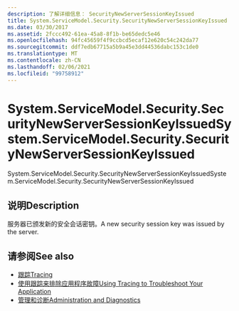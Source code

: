 ```yaml
---
description: 了解详细信息： SecurityNewServerSessionKeyIssued
title: System.ServiceModel.Security.SecurityNewServerSessionKeyIssued
ms.date: 03/30/2017
ms.assetid: 2fccc492-61ea-45a8-8f1b-be65dedc5e46
ms.openlocfilehash: 94fc45659f4f9ccbcd5ecaf12e620c54c242da77
ms.sourcegitcommit: ddf7edb67715a5b9a45e3dd44536dabc153c1de0
ms.translationtype: MT
ms.contentlocale: zh-CN
ms.lasthandoff: 02/06/2021
ms.locfileid: "99758912"
---
```

# <a name="systemservicemodelsecuritysecuritynewserversessionkeyissued"></a><span data-ttu-id="ebd36-103">System.ServiceModel.Security.SecurityNewServerSessionKeyIssued</span><span class="sxs-lookup"><span data-stu-id="ebd36-103">System.ServiceModel.Security.SecurityNewServerSessionKeyIssued</span></span>

<span data-ttu-id="ebd36-104">System.ServiceModel.Security.SecurityNewServerSessionKeyIssued</span><span class="sxs-lookup"><span data-stu-id="ebd36-104">System.ServiceModel.Security.SecurityNewServerSessionKeyIssued</span></span>  
  
## <a name="description"></a><span data-ttu-id="ebd36-105">说明</span><span class="sxs-lookup"><span data-stu-id="ebd36-105">Description</span></span>  

 <span data-ttu-id="ebd36-106">服务器已颁发新的安全会话密钥。</span><span class="sxs-lookup"><span data-stu-id="ebd36-106">A new security session key was issued by the server.</span></span>  
  
## <a name="see-also"></a><span data-ttu-id="ebd36-107">请参阅</span><span class="sxs-lookup"><span data-stu-id="ebd36-107">See also</span></span>

- [<span data-ttu-id="ebd36-108">跟踪</span><span class="sxs-lookup"><span data-stu-id="ebd36-108">Tracing</span></span>](index.md)
- [<span data-ttu-id="ebd36-109">使用跟踪来排除应用程序故障</span><span class="sxs-lookup"><span data-stu-id="ebd36-109">Using Tracing to Troubleshoot Your Application</span></span>](using-tracing-to-troubleshoot-your-application.md)
- [<span data-ttu-id="ebd36-110">管理和诊断</span><span class="sxs-lookup"><span data-stu-id="ebd36-110">Administration and Diagnostics</span></span>](../index.md)
